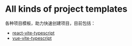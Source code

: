 # All kinds of project templates
各种项目模板，助力快速创建项目，目前包括：
- [react-vite-typescript](https://github.com/R2h1/edmi-tempalates/tree/main/react-vite-typescript-starter/template)
- [vue-vite-typescript](https://github.com/R2h1/edmi-tempalates/tree/main/vue-vite-typescript-starter/template)
